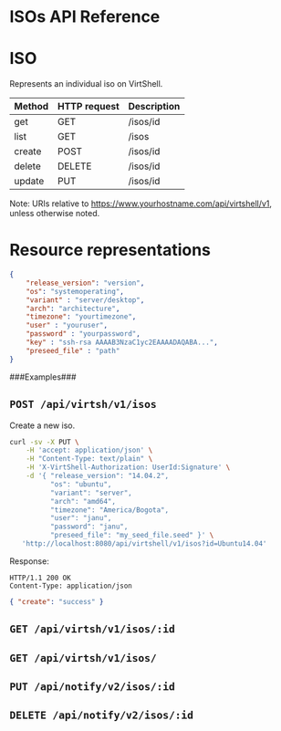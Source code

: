 ISOs API Reference
==================

ISO
====
Represents an individual iso on VirtShell.

| Method | HTTP request | Description |
| --- | --- | ---- |
| get | GET | /isos/id | Gets one iso by ID. |
| list | GET | /isos | Retrieves the list of isos. |
| create | POST | /isos/id | Inserts a new host configuration. | 
| delete | DELETE | /isos/id | Deletes an existing iso. |
| update | PUT | /isos/id | Updates an existing iso. |

Note:
URIs relative to https://www.yourhostname.com/api/virtshell/v1, unless otherwise noted.

Resource representations
========================
```json
{
    "release_version": "version",
    "os": "systemoperating",
    "variant" : "server/desktop",
    "arch": "architecture",
    "timezone": "yourtimezone",
    "user" : "youruser",
    "password" : "yourpassword",
    "key" : "ssh-rsa AAAAB3NzaC1yc2EAAAADAQABA...",
    "preseed_file" : "path"
}
```

###Examples###

`POST /api/virtsh/v1/isos`
--------------------------------------------

Create a new iso.

```sh
curl -sv -X PUT \
	-H 'accept: application/json' \
	-H "Content-Type: text/plain" \
	-H 'X-VirtShell-Authorization: UserId:Signature' \
	-d '{ "release_version": "14.04.2", 
		  "os": "ubuntu", 
		  "variant": "server", 
		  "arch": "amd64",
		  "timezone": "America/Bogota", 
		  "user": "janu", 
		  "password": "janu", 
		  "preseed_file": "my_seed_file.seed" }' \
   'http://localhost:8080/api/virtshell/v1/isos?id=Ubuntu14.04'
```

Response:
```
HTTP/1.1 200 OK
Content-Type: application/json
```
```json
{ "create": "success" }
```

`GET /api/virtsh/v1/isos/:id`
----------------------------------------------

`GET /api/virtsh/v1/isos/`
----------------------------------------------

`PUT /api/notify/v2/isos/:id`
----------------------------------------------

`DELETE /api/notify/v2/isos/:id`
----------------------------------------------